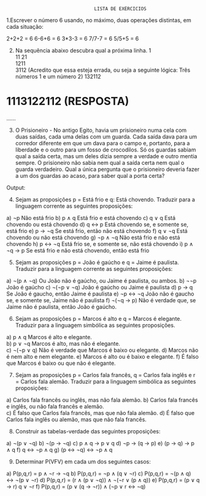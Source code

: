                                     LISTA DE EXÉRCICIOS

1.Escrever o número 6 usando, no máximo, duas operações distintas, em cada 
situação:  

2+2+2 = 6
6-6+6 = 6
3*3-3 = 6
7/7-7 = 6 
5/5+5 = 6

2. Na sequência abaixo descubra qual a próxima linha.
1  
11 
21  
1211  
3112  (Acredito que essa esteja errada, ou seja a seguinte lógica: Três números 1 e um número 2)
132112 
# 1113122112 (RESPOSTA) 
......  

3. O Prisioneiro - No antigo Egito, havia um prisioneiro numa cela com duas saídas, 
cada uma delas com um guarda. Cada saída dava para um corredor diferente em que 
um dava para o campo e, portanto, para a liberdade e o outro para um fosso de 
crocodilos. Só os guardas sabiam qual a saída certa, mas um deles dizia sempre a 
verdade e outro mentia sempre. O prisioneiro não sabia nem qual a saída certa nem 
qual o guarda verdadeiro. Qual a única pergunta que o prisioneiro deveria fazer a um 
dos guardas ao acaso, para saber qual a porta certa?  

Output:


4. Sejam as proposições p = Está frio e q: Está chovendo. Traduzir para a linguagem 
corrente as seguintes proposições: 

a) ¬p                   Não está frio
b) p ∧ q                Está frio e está chovendo
c) q ∨ q                Está chovendo ou está chovendo
d) q ↔ p                Está chovendo se, e somente se, está frio
e) p → ¬q               Se está frio, então não está chovendo
f) q ∨ ¬q               Está chovendo ou não está chovendo
g) ¬p ∧ ¬q              Não está frio e não está chovendo
h) p ↔ ¬q               Está frio se, e somente se, não está chovendo
i) p ∧ ¬q → p           Se está frio e não está chovendo, então está frio

5. Sejam as proposições p = João é gaúcho e q = Jaime é paulista. Traduzir para a 
linguagem corrente as seguintes proposições: 
 
a) ¬(p ∧ ¬q)            Ou João não é gaúcho, ou Jaime é paulista, ou ambos.
b) ¬¬p                  João é gaúcho
c) ¬(¬p ∨ ¬q)           João é gaúcho ou Jaime é paulista
d) p → q                Se João é gaucho, então Jaime é paulista
e) ¬p ↔ ¬q              João não é gaucho se, e somente se, Jaime não é paulista
f) ¬(¬q → p)            Não é verdade que, se Jaime não é paulista, então João é gaúcho.

6. Sejam as proposições p = Marcos é alto e q = Marcos é elegante. Traduzir para a 
linguagem simbólica as seguintes proposições. 

a) p ∧ q                Marcos é alto e elegante.  
b) p ∨ ¬q               Marcos é alto, mas não é elegante.  
c) ¬(¬p ∨ q)                     Não é verdade que Marcos é baixo ou elegante. 
d)                      Marcos não é nem alto e nem elegante. 
e)                      Marcos é alto ou é baixo e elegante. 
f)                      É falso que Marcos é baixo ou que não é elegante. 

7. Sejam as proposições p = Carlos fala francês, q = Carlos fala inglês e r = Carlos 
fala alemão. Traduzir para a linguagem simbólica as seguintes proposições: 

a) Carlos fala francês ou inglês, mas não fala alemão. 
b) Carlos fala francês e inglês, ou não fala francês e alemão.  
c) É falso que Carlos fala francês, mas que não fala alemão. 
d) É falso que Carlos fala inglês ou alemão, mas que não fala francês.

8. Construir as tabelas-verdade das seguintes proposições:  

a) ¬(p ∨ ¬q) 
b) ¬(p → ¬q) 
c) p ∧ q → p ∨ q 
d) ¬p → (q → p) 
e) (p → q) → p ∧ q 
f) q ↔ ¬p ∧ q 
g) (p ↔ ¬q) ↔ ¬p ∧ q

9. Determinar P(VFV) em cada um dos seguintes casos: 

a) P(p,q,r) = p ∧ ¬r → ¬q 
b) P(p,q,r) = ¬p ∧ (q ∨ ¬r) 
c) P(p,q,r) = ¬(p ∧ q) ↔ ¬(p ∨ ¬r) 
d) P(p,q,r) = (r ∧ (p ∨ ¬q)) ∧ ¬(¬r ∨ (p ∧ q)) 
e) P(p,q,r) = (p ∨ q → r) q ∨ ¬r 
f) P(p,q,r) = (p ∨ (q → ¬r)) ∧ (¬p ∨ r ↔ ¬q) 